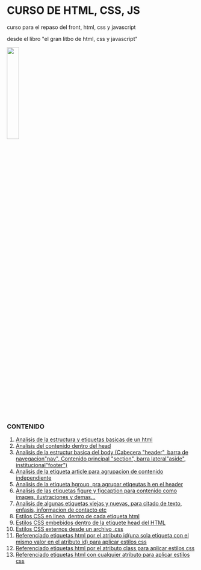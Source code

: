 # CURSO DE HTML, CSS, JS
curso para el repaso del front, html, css y javascript

desde el libro "el gran litbo de html, css y javascript"

<img src="https://www.wallpapertip.com/wmimgs/31-312238_html-css-javascript-transparent.png" width= 25%>


### CONTENIDO
1. [Analisis de la estructura y etiquetas basicas de un html](https://github.com/juanpablommm/CURSO-HTML-CSS-JS/tree/develop/estructura-basica)
2. [Analisis del contenido dentro del head](https://github.com/juanpablommm/CURSO-HTML-CSS-JS/tree/develop/encabezado)
3. [Analisis de la estructur basica del body (Cabecera "header", barra de navegacion"nav", Contenido principal "section", barra lateral"aside", institucional"footer")](https://github.com/juanpablommm/CURSO-HTML-CSS-JS/tree/develop/estructura-basica-body)
4. [Analisis de la etiqueta article para agrupacion de contenido independiente](https://github.com/juanpablommm/CURSO-HTML-CSS-JS/tree/develop/article)
5. [Analisis de la etiqueta hgroup, pra agrupar etiqeutas h en el header](https://github.com/juanpablommm/CURSO-HTML-CSS-JS/tree/develop/hgroup)
6. [Analisis de las etiquetas figure y figcaption para contenido como images, ilustraciones y demas...](https://github.com/juanpablommm/CURSO-HTML-CSS-JS/tree/develop/figure-and-figcaption)
7. [Analisis de algunas etiquetas viejas y nuevas, para citado de texto, enfasis, informacion de contacto etc](https://github.com/juanpablommm/CURSO-HTML-CSS-JS/tree/develop/viejos-nuevos-elmentos)
8. [Estilos CSS en linea, dentro de cada etiqueta html](https://github.com/juanpablommm/CURSO-HTML-CSS-JS/tree/develop/css-estilos-linea)
9. [Estilos CSS embebidos dentro de la etiquete head del HTML](https://github.com/juanpablommm/CURSO-HTML-CSS-JS/tree/develop/css-estilos-embebidos)
10. [Estilos CSS externos desde un archivo .css](https://github.com/juanpablommm/CURSO-HTML-CSS-JS/tree/develop/css-estilos-externos)
11. [Referenciado etiquetas html por el atributo id(una sola etiqueta con el mismo valor en el atributo id) para aplicar estilos css]()
12. [Referenciado etiquetas html por el atributo class para aplicar estilos css]()
13. [Referenciado etiquetas html con cualquier atributo para aplicar estilos css]()